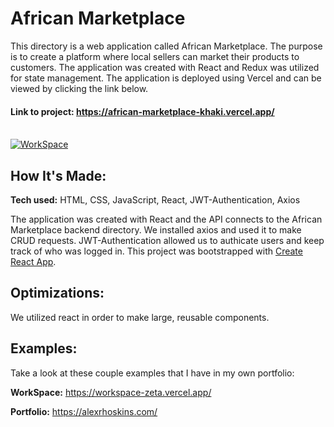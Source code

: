 # African Marketplace

This directory is a web application called African Marketplace. The purpose is to create a platform where local sellers can market their products to customers. The application was created with React and Redux was utilized for state management. The application is deployed using Vercel and can be viewed by clicking the link below.

#### Link to project: https://african-marketplace-khaki.vercel.app/
<br/>
<a href='https://workspace-zeta.vercel.app/' target='_blank'><img src='https://lh3.googleusercontent.com/JLyLl0gMfixeVgTzWgQvLsQGQHtUiRIWeoYXx71Lra9zoaLWBL-tLuI08ICiXNfB11GtY2ImLXXPWM_3Pj94izeVnKgqUiSxNsDZHDU_65y5ZjAQBZBl7zgQZiBfLvx4_JNm40qNsg=w600' alt='WorkSpace'/></a>

## How It's Made:
**Tech used:** HTML, CSS, JavaScript, React, JWT-Authentication, Axios

The application was created with React and the API connects to the African Marketplace backend directory. We installed axios and used it to make CRUD requests. JWT-Authentication allowed us to authicate users and keep track of who was logged in. This project was bootstrapped with [Create React App](https://github.com/facebook/create-react-app).

## Optimizations: 

We utilized react in order to make large, reusable components. 

## Examples:
Take a look at these couple examples that I have in my own portfolio:

**WorkSpace:** https://workspace-zeta.vercel.app/

**Portfolio:** https://alexrhoskins.com/

